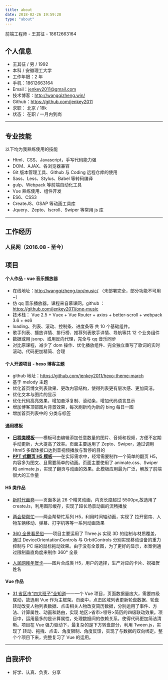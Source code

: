 ```yaml
---
title: about
date: 2018-02-26 19:59:28
type: "about"
---
```


<!-- * 期望职位：前端开发工程师
* 期望薪资：20k
* 期望城市：北京 -->

前端工程师 - 王其征 - 18612663164

## 个人信息

* 王其征 / 男 / 1992
* 本科 / 安徽理工大学
* 工作年限：2 年
* 手机：18612663164
* Email：jenkey2011@gmail.com
* 技术博客：http://wangqizheng.win/
* Github：https://github.com/jenkey2011
* 求职： 北京 / 18k
* 状态： 在职 / 一月内到岗

---

## 专业技能

以下均为我熟练使用的技能

* Html、CSS、Javascript，手写代码能力强
* DOM、AJAX、各浏览器兼容
* Git 版本管理工具、Github 与 Coding 远程仓库的使用
* Sass、Less、Stylus、Babel 等转码编译
* gulp、Webpack 等前端自动化工具
* Vue 熟练使用、组件开发
* ES6、CSS3
* CreateJS、GSAP 等动画工具库
* Jquery、Zepto、Iscroll、Swiper 等常用 js 库

<!-----

 ## 开发环境

#### 公司

主要做专题、需要做模板、经常修改、不存在自动化

* Gulp + Sass + Vscode
* Jquery、TweenMax、Swiper、Iscroll

#### 个人

* Webpack + Sass + Babel + Vscode + Git
* vue、ES6、模块化 -->

---

## 工作经历

### 人民网（2016.08 - 至今）

## 项目

#### 个人作品 - vue 音乐播放器

* 在线地址：http://wangqizheng.top/music/ （未部署完全，部分功能不可用~）
* 仿 qq 音乐播放器，课程来自慕课网。github ：https://github.com/jenkey2011/one-music
* 技术栈： Vue 2.5 + Vuex + Vue Router + axios + better-scroll + webpack 3.6 + es6
* loading、列表、滚动、控制条、进度条等 共 10 个基础组件。
* 歌手列表、播放详情、排行榜、推荐列表歌手详情、导航等共 12 个业务组件
* 数据或用 jsonp、或用反向代理，完全与 qq 音乐同步
* 对比原课程，减少了 dom 操作、优化播放组件、完全独立重写了歌词的实时滚动。代码更加精简、合理

#### 个人开源项目 - hexo 博客主题

* github 地址：https://github.com/jenkey2011/hexo-theme-march
* 基于 melody 主题
* 优化首页博文列表效果、更改内容结构，使得列表更有层次感、更加简洁。
* 优化文本与图片的显示
* 优化代码高亮效果，增加悬浮复制、滚动条，增加代码语言显示
* 增加博客顶部图片背景效果，每次刷新均为新的 bing 每日一图
* 增加首页列表中的 分类与标签

#### 通用模板

* **[日程类模板](http://m.people.cn/22/1372/204548/204577/index.html)**——模板可由编辑添加任意数量的图片、音频和视频，方便不定期手动更新，大大提高了效率。页面主要运用了 Zepto、Swiper，通过调用 Html5 多媒体接口达到音视频播放与暂停的目的
* **[PPT 式翻页 H5 模板](http://auto.people.com.cn/GB/410384/414148/index.html)**——在实际需求中，经常需要制作一个简单的翻页 H5，内容多为图文、且需要简单的动画。页面主要使用了 animate.css、Swiper 和 animate.js，实现了翻页与动画的效果。此模板应用最为广泛，解放了前端很大的工作量

#### H5 类作品

* [新时代画卷](http://cpc.people.com.cn/GB/67481/416087/index.html?name=Jenkey%E9%93%B6%E6%97%B6&face=http://thirdwx.qlogo.cn/mmopen/vi_32/Q0j4TwGTfTL7Xx34jAViacG2VlCOZ5CV8A8M8AhG6QEuW5MiaAJF1o2bBrbUG4LsSSrzCSxbPouRnLVV1N49zbicw/132)——页面多达 26 个精灵动画，内页长度超过 5500px,故选用了 createJs，利用图形缓存，实现了超长场景动画的流畅播放

* [两会帮帮忙](http://tv.people.com.cn/GB/411404/411618/index.html)——两会帮帮忙系列 H5，利用时间轴动画，实现了 拉开窗帘、人物车辆移动、弹幕、打字机等等一系列动画效果

* [360 全景看民俗](http://www.people.com.cn/GB/232766/417524/index.html)——项目主要运用了 Three.js 实现 3D 的绘制与材质覆盖，通过 DeviceOrientationControls 与 OrbitControls 分别实现移动设备的重力控制与 PC 端的鼠标拖动效果。由于没有全景图，为了更好的显示，本案例通过限制垂直角度来制作 360° 全景

* [人民网拜年贺卡](http://www.people.com.cn/GB/232766/417509/index.html)——图片合成类 H5，用户的选择，生产对应的卡片、祝福贺姓名

#### Vue 作品

* [31 省区市“四大班子”全知道](http://politics.people.com.cn/GB/8198/417663/index.html)——一个 Vue 项目，页面数据量庞大，需要四级联动，故选用 Vue 作为主框架。页面中，点击区域列表更新轮盘数据、轮盘转动改变人物列表数据、点击相关人物改变简历数据，分别运用了事件、方法、计算属性、动画和路由，实现 地区>省市>领导>简历的四级联动效果。项目中，运用最多的是计算属性，处理数据间的依赖关系，使得代码更加简洁清晰。项目在 Vue 强力驱动下，最复杂的是下方转盘部分，利用 Tween.js，实现了 转动、拖拽、点击、角度限制、角度反馈，实现了与数据的双向绑定。整个个项目下来，完整复习了 Vue 的运用。

---

## 自我评价

* 好学、认真、负责、分享
